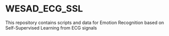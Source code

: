 # WESAD_ECG_SSL
This repository contains scripts and data for Emotion Recognition based on Self-Supervised Learning from ECG signals
